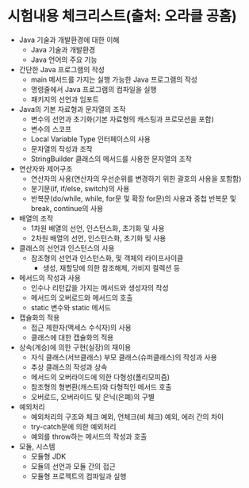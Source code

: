 # 시험내용 체크리스트(출처: 오라클 공홈)

- Java 기술과 개발환경에 대한 이해
	- Java 기술과 개발환경
	- Java 언어의 주요 기능
- 간단한 Java 프로그램의 작성
	- main 메서드를 가지는 실행 가능한 Java 프로그램의 작성
	- 명령줄에서 Java 프로그램의 컴파일을 실행
	- 패키지의 선언과 임포트
- Java의 기본 자료형과 문자열의 조작
	- 변수의 선언과 초기화(기본 자료형의 캐스팅과 프로모션을 포함)
	- 변수의 스코프
	- Local Variable Type 인터페이스의 사용
	- 문자열의 작성과 조작
	- StringBuilder 클래스의 메서드를 사용한 문자열의 조작
- 연산자와 제어구조
	- 연산자의 사용(연산자의 우선순위를 변경하기 위한 괄호의 사용을 포함함)
	- 분기문(if, if/else, switch)의 사용
	- 반복문(do/while, while, for문 및 확장 for문)의 사용과 중첩 반복문 및 break, continue의 사용
- 배열의 조작
	- 1차원 배열의 선언, 인스턴스화, 초기화 및 사용
	- 2차원 배열의 선언, 인스턴스화, 초기화 및 사용
- 클래스의 선언과 인스턴스의 사용
	- 참조형의 선언과 인스턴스화, 및 객체의 라이프사이클
		- 생성, 재할당에 의한 참조해제, 가비지 컬렉션 등
- 메서드의 작성과 사용
	- 인수나 리턴값을 가지는 메서드와 생성자의 작성
	- 메서드의 오버로드와 메서드의 호출
	- static 변수와 static 메서드
- 캡슐화의 적용
	- 접근 제한자(액세스 수식자)의 사용
	- 클래스에 대한 캡슐화의 적용
- 상속(계승)에 의한 구현(실장)의 재이용
	- 자식 클래스(서브클래스) 부모 클래스(슈퍼클래스)의 작성과 사용
	- 추상 클래스의 작성과 상속
	- 메서드의 오버라이드에 의한 다형성(폴리모피즘)
	- 참조형의 형변환(캐스트)와 다형적인 메서드 호출
	- 오버로드, 오버라이드 및 은닉(은폐)의 구별
- 예외처리
	- 예외처리의 구조와 체크 예외, 언체크(비 체크) 예외, 에러 간의 차이
	- try-catch문에 의한 예외처리
	- 예외를 throw하는 메서드의 작성과 호출
- 모듈, 시스템
	- 모듈형 JDK
	- 모듈의 선언과 모듈 간의 접근
	- 모듈형 프로젝트의 컴파일과 실행